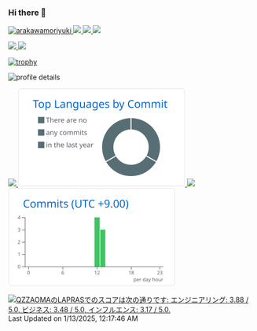 ### Hi there 👋

<!--
**arakawamoriyuki/arakawamoriyuki** is a ✨ _special_ ✨ repository because its `README.md` (this file) appears on your GitHub profile.

Here are some ideas to get you started:

- 🔭 I’m currently working on ...
- 🌱 I’m currently learning ...
- 👯 I’m looking to collaborate on ...
- 🤔 I’m looking for help with ...
- 💬 Ask me about ...
- 📫 How to reach me: ...
- 😄 Pronouns: ...
- ⚡ Fun fact: ...
-->

<p align="left">
  <a href="https://github.com/arakawamoriyuki/arakawamoriyuki/">
    <img src="https://komarev.com/ghpvc/?username=arakawamoriyuki" alt="arakawamoriyuki" />
  </a>
  <a href="https://github.com/arakawamoriyuki">
    <img height="20" src="https://img.shields.io/github/followers/arakawamoriyuki?label=follow&logo=github&style=flat" />
  </a>
  <a href="https://qiita.com/arakawa_moriyuki">
    <img height="20" src="https://qiita-badge.apiapi.app/s/arakawa_moriyuki/posts.svg" />
  </a>
  <a href="https://qiita.com/arakawa_moriyuki">
    <img height="20" src="https://qiita-badge.apiapi.app/s/arakawa_moriyuki/contributions.svg" />
  </a>
</p>

<p align="left">
  <a href="https://github-readme-stats.vercel.app/api?username=arakawamoriyuki">
    <img height="200" src="https://github-readme-stats.vercel.app/api?username=arakawamoriyuki" />
  </a>
  <a href="https://github-readme-stats.vercel.app/api/top-langs/?username=arakawamoriyuki&layout=compact">
    <img height="200" src="https://github-readme-stats.vercel.app/api/top-langs/?username=arakawamoriyuki&layout=compact" />
  </a>
</p>

[![trophy](https://github-profile-trophy.vercel.app/?username=arakawamoriyuki)](https://github.com/ryo-ma/github-profile-trophy)

![profile details](http://github-profile-summary-cards.vercel.app/api/cards/profile-details?username=arakawamoriyuki&theme=github)

<p align="left">
  <a href="http://github-profile-summary-cards.vercel.app/api/cards/repos-per-language?username=arakawamoriyuki&theme=github&exclude=">
    <img height="200" src="http://github-profile-summary-cards.vercel.app/api/cards/repos-per-language?username=arakawamoriyuki&theme=github&exclude=" />
  </a>
  
  <!--
  <a href="http://github-profile-summary-cards.vercel.app/api/cards/most-commit-language?username=arakawamoriyuki&theme=github&exclude=">
    <img height="200" src="http://github-profile-summary-cards.vercel.app/api/cards/most-commit-language?username=arakawamoriyuki&theme=github&exclude=" />
  </a>
  -->
  <a href="https://raw.githubusercontent.com/arakawamoriyuki/arakawamoriyuki/main/profile-summary-card-output/github/2-most-commit-language.svg">
    <img height="200" src="https://raw.githubusercontent.com/arakawamoriyuki/arakawamoriyuki/main/profile-summary-card-output/github/2-most-commit-language.svg" />
  </a>
  
  <a href="http://github-profile-summary-cards.vercel.app/api/cards/stats?username=arakawamoriyuki&theme=github">
    <img height="200" src="http://github-profile-summary-cards.vercel.app/api/cards/stats?username=arakawamoriyuki&theme=github" />
  </a>

  <!--
  <a href="https://github-profile-summary-cards.vercel.app/api/cards/productive-time?username=arakawamoriyuki&theme=github&utcOffset=9">
    <img height="200" src="https://github-profile-summary-cards.vercel.app/api/cards/productive-time?username=arakawamoriyuki&theme=github&utcOffset=9" />
  </a>
  -->
  <a href="https://raw.githubusercontent.com/arakawamoriyuki/arakawamoriyuki/main/profile-summary-card-output/github/4-productive-time.svg">
    <img height="200" src="https://raw.githubusercontent.com/arakawamoriyuki/arakawamoriyuki/main/profile-summary-card-output/github/4-productive-time.svg" />
  </a>
</p>

<!--START_SECTION:lapras-card-->
<p ><a href="https://lapras.com/public/QZZAOMA" target="_blank" rel="noopener noreferrer"><img alt="QZZAOMAのLAPRASでのスコアは次の通りです: エンジニアリング: 3.88 / 5.0, ビジネス: 3.48 / 5.0, インフルエンス: 3.17 / 5.0." src="https://lapras-card-generator.vercel.app/api/svg?e=3.88&b=3.48&i=3.17&b1=%23020E27&b2=%230E5593&i1=%23030E21&i2=%231688BF&l=ja" width="400" ></a>  
Last Updated on 1/13/2025, 12:17:46 AM</p>
<!--END_SECTION:lapras-card-->
